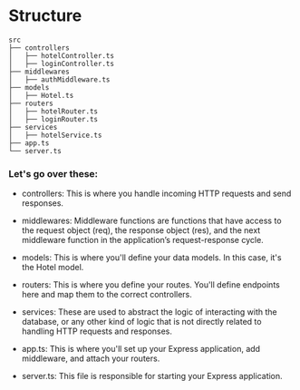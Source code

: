 # Structure
```
src
├── controllers
│   ├── hotelController.ts
│   ├── loginController.ts
├── middlewares
│   ├── authMiddleware.ts
├── models
│   ├── Hotel.ts
├── routers
│   ├── hotelRouter.ts
│   ├── loginRouter.ts
├── services
│   ├── hotelService.ts
├── app.ts
└── server.ts
```

### Let's go over these:

 - controllers: This is where you handle incoming HTTP requests and send responses.

- middlewares: Middleware functions are functions that have access to the request object (req), the response object (res), and the next middleware function in the application’s request-response cycle.

- models: This is where you'll define your data models. In this case, it's the Hotel model.

- routers: This is where you define your routes. You'll define endpoints here and map them to the correct controllers.

- services: These are used to abstract the logic of interacting with the database, or any other kind of logic that is not directly related to handling HTTP requests and responses.

- app.ts: This is where you'll set up your Express application, add middleware, and attach your routers.

- server.ts: This file is responsible for starting your Express application.
